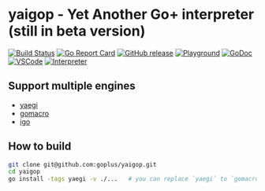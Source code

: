 yaigop - Yet Another Go+ interpreter (still in beta version)
========

[![Build Status](https://github.com/goplus/yaigop/actions/workflows/go.yml/badge.svg)](https://github.com/goplus/yaigop/actions/workflows/go.yml)
[![Go Report Card](https://goreportcard.com/badge/github.com/goplus/yaigop)](https://goreportcard.com/report/github.com/goplus/yaigop)
[![GitHub release](https://img.shields.io/github/v/tag/goplus/yaigop.svg?label=release)](https://github.com/goplus/yaigop/releases)
[![Playground](https://img.shields.io/badge/playground-Go+-blue.svg)](https://play.goplus.org/)
[![GoDoc](https://pkg.go.dev/badge/github.com/goplus/yaigop.svg)](https://pkg.go.dev/mod/github.com/goplus/yaigop)
[![VSCode](https://img.shields.io/badge/vscode-Go+-teal.svg)](https://github.com/gopcode/vscode-goplus)
[![Interpreter](https://img.shields.io/badge/interpreter-iGo+-seagreen.svg)](https://github.com/gopcode/igop)

## Support multiple engines

* [yaegi](https://github.com/traefik/yaegi)
* [gomacro](https://github.com/cosmos72/gomacro)
* [igo](https://github.com/goplus/igo)

## How to build

```bash
git clone git@github.com:goplus/yaigop.git
cd yaigop
go install -tags yaegi -v ./...   # you can replace `yaegi` to `gomacro` or other engines
```
